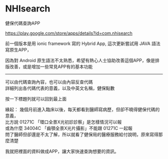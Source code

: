 # NHIsearch
健保代碼查詢APP

https://play.google.com/store/apps/details?id=com.nhisearch


前一個版本是用 ionic framework 寫的 Hybrid App, 這次更新嘗試用 JAVA 語法寫原生APP，

因為對 Android 原生語法不太熟悉，希望有熱心人士協助改善這個APP，像是排版改善，或是增加一些常見APP有的基本功能

------

可以由代碼查詢內容，也可以由內容反查代碼  
詳細列出各代碼代表的意義，以及中英文名稱，健保點數

按一下標題列就可以回到最上面

緣起：
幾個月前進入臨床以後，每天都看到醫師寫病歷，但卻不曉得健保代碼的意義，  
比方說 01271C 「環口全景X光初診診察」是怎樣情況可以報  
或為什麼 34004C 「齒顎全景X光片攝影」不能跟 01271C 一起報  
問了醫師但卻還是不太了解，所以就看了健保局的醫療服務給付說明，原來寫得那麼清楚

我就把裡面的資料做成APP，讓大家快速查詢想要的資訊。

